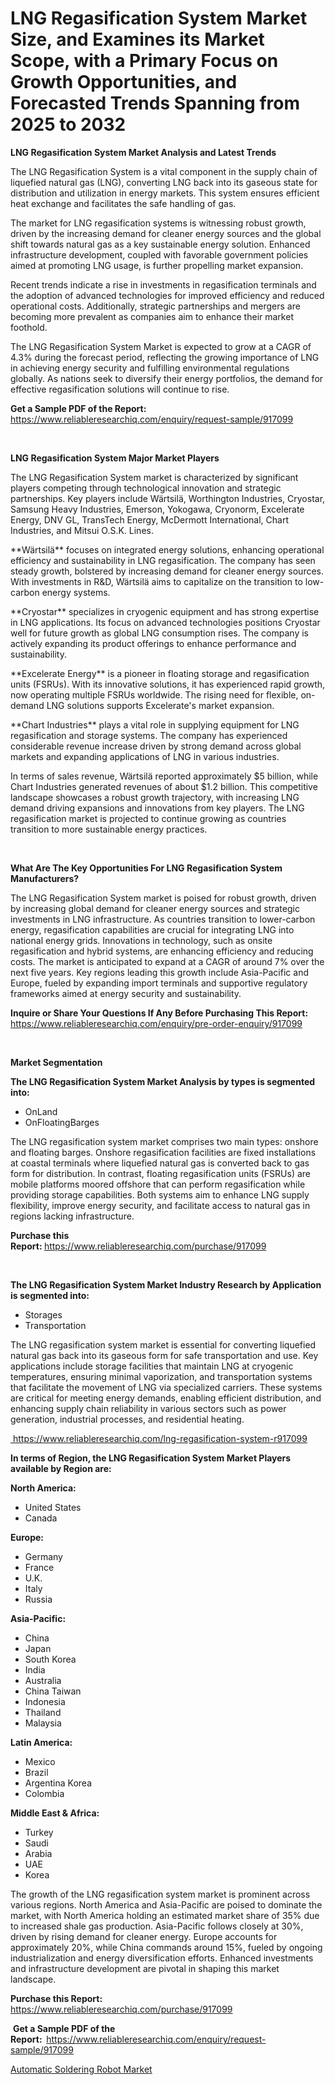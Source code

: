 <p><h1>LNG Regasification System Market Size, and Examines its Market Scope, with a Primary Focus on Growth Opportunities, and Forecasted Trends Spanning from 2025 to 2032</h1></p><p><strong>LNG Regasification System Market Analysis and Latest Trends</strong></p>
<p><p>The LNG Regasification System is a vital component in the supply chain of liquefied natural gas (LNG), converting LNG back into its gaseous state for distribution and utilization in energy markets. This system ensures efficient heat exchange and facilitates the safe handling of gas. </p><p>The market for LNG regasification systems is witnessing robust growth, driven by the increasing demand for cleaner energy sources and the global shift towards natural gas as a key sustainable energy solution. Enhanced infrastructure development, coupled with favorable government policies aimed at promoting LNG usage, is further propelling market expansion. </p><p>Recent trends indicate a rise in investments in regasification terminals and the adoption of advanced technologies for improved efficiency and reduced operational costs. Additionally, strategic partnerships and mergers are becoming more prevalent as companies aim to enhance their market foothold. </p><p>The LNG Regasification System Market is expected to grow at a CAGR of 4.3% during the forecast period, reflecting the growing importance of LNG in achieving energy security and fulfilling environmental regulations globally. As nations seek to diversify their energy portfolios, the demand for effective regasification solutions will continue to rise.</p></p>
<p><strong>Get a Sample PDF of the Report:&nbsp;</strong> <a href="https://www.reliableresearchiq.com/enquiry/request-sample/917099?utm_campaign=2273&utm_medium=2&utm_source=Github&utm_content=ia&utm_term=21022025&utm_id=lng-regasification-system">https://www.reliableresearchiq.com/enquiry/request-sample/917099</a></p>
<p>&nbsp;</p>
<p><strong>LNG Regasification System Major Market Players</strong></p>
<p><p>The LNG Regasification System market is characterized by significant players competing through technological innovation and strategic partnerships. Key players include Wärtsilä, Worthington Industries, Cryostar, Samsung Heavy Industries, Emerson, Yokogawa, Cryonorm, Excelerate Energy, DNV GL, TransTech Energy, McDermott International, Chart Industries, and Mitsui O.S.K. Lines.</p><p>**Wärtsilä** focuses on integrated energy solutions, enhancing operational efficiency and sustainability in LNG regasification. The company has seen steady growth, bolstered by increasing demand for cleaner energy sources. With investments in R&D, Wärtsilä aims to capitalize on the transition to low-carbon energy systems.</p><p>**Cryostar** specializes in cryogenic equipment and has strong expertise in LNG applications. Its focus on advanced technologies positions Cryostar well for future growth as global LNG consumption rises. The company is actively expanding its product offerings to enhance performance and sustainability.</p><p>**Excelerate Energy** is a pioneer in floating storage and regasification units (FSRUs). With its innovative solutions, it has experienced rapid growth, now operating multiple FSRUs worldwide. The rising need for flexible, on-demand LNG solutions supports Excelerate's market expansion.</p><p>**Chart Industries** plays a vital role in supplying equipment for LNG regasification and storage systems. The company has experienced considerable revenue increase driven by strong demand across global markets and expanding applications of LNG in various industries.</p><p>In terms of sales revenue, Wärtsilä reported approximately $5 billion, while Chart Industries generated revenues of about $1.2 billion. This competitive landscape showcases a robust growth trajectory, with increasing LNG demand driving expansions and innovations from key players. The LNG regasification market is projected to continue growing as countries transition to more sustainable energy practices.</p></p>
<p>&nbsp;</p>
<p><strong>What Are The Key Opportunities For LNG Regasification System Manufacturers?</strong></p>
<p><p>The LNG Regasification System market is poised for robust growth, driven by increasing global demand for cleaner energy sources and strategic investments in LNG infrastructure. As countries transition to lower-carbon energy, regasification capabilities are crucial for integrating LNG into national energy grids. Innovations in technology, such as onsite regasification and hybrid systems, are enhancing efficiency and reducing costs. The market is anticipated to expand at a CAGR of around 7% over the next five years. Key regions leading this growth include Asia-Pacific and Europe, fueled by expanding import terminals and supportive regulatory frameworks aimed at energy security and sustainability.</p></p>
<p><strong>Inquire or Share Your Questions If Any Before Purchasing This Report:</strong> <a href="https://www.reliableresearchiq.com/enquiry/pre-order-enquiry/917099?utm_campaign=2273&utm_medium=2&utm_source=Github&utm_content=ia&utm_term=21022025&utm_id=lng-regasification-system">https://www.reliableresearchiq.com/enquiry/pre-order-enquiry/917099</a></p>
<p>&nbsp;</p>
<p><strong>Market Segmentation</strong></p>
<p><strong>The LNG Regasification System Market Analysis by types is segmented into:</strong></p>
<p><ul><li>OnLand</li><li>OnFloatingBarges</li></ul></p>
<p><p>The LNG regasification system market comprises two main types: onshore and floating barges. Onshore regasification facilities are fixed installations at coastal terminals where liquefied natural gas is converted back to gas form for distribution. In contrast, floating regasification units (FSRUs) are mobile platforms moored offshore that can perform regasification while providing storage capabilities. Both systems aim to enhance LNG supply flexibility, improve energy security, and facilitate access to natural gas in regions lacking infrastructure.</p></p>
<p><strong>Purchase this Report:&nbsp;</strong><a href="https://www.reliableresearchiq.com/purchase/917099?utm_campaign=2273&utm_medium=2&utm_source=Github&utm_content=ia&utm_term=21022025&utm_id=lng-regasification-system">https://www.reliableresearchiq.com/purchase/917099</a></p>
<p>&nbsp;</p>
<p><strong>The LNG Regasification System Market Industry Research by Application is segmented into:</strong></p>
<p><ul><li>Storages</li><li>Transportation</li></ul></p>
<p><p>The LNG regasification system market is essential for converting liquefied natural gas back into its gaseous form for safe transportation and use. Key applications include storage facilities that maintain LNG at cryogenic temperatures, ensuring minimal vaporization, and transportation systems that facilitate the movement of LNG via specialized carriers. These systems are critical for meeting energy demands, enabling efficient distribution, and enhancing supply chain reliability in various sectors such as power generation, industrial processes, and residential heating.</p></p>
<p><a href="https://www.reliableresearchiq.com/lng-regasification-system-r917099?utm_campaign=2273&utm_medium=2&utm_source=Github&utm_content=ia&utm_term=21022025&utm_id=lng-regasification-system">&nbsp;https://www.reliableresearchiq.com/lng-regasification-system-r917099</a></p>
<p><strong>In terms of Region, the LNG Regasification System Market Players available by Region are:</strong></p>
<p>
    <p> <strong> North America: </strong>
        <ul>
            <li>United States</li>
            <li>Canada</li>
        </ul>
        </p> 
    <p> <strong> Europe: </strong>
        <ul>
            <li>Germany</li>
            <li>France</li>
            <li>U.K.</li>
            <li>Italy</li>
            <li>Russia</li>
        </ul>
        </p> 
    <p> <strong> Asia-Pacific: </strong>
        <ul>
            <li>China</li>
            <li>Japan</li>
            <li>South Korea</li>
            <li>India</li>
            <li>Australia</li>
            <li>China Taiwan</li>
            <li>Indonesia</li>
            <li>Thailand</li>
            <li>Malaysia</li>
        </ul>
        </p> 
    <p> <strong> Latin America: </strong>
        <ul>
            <li>Mexico</li>
            <li>Brazil</li>
            <li>Argentina Korea</li>
            <li>Colombia</li>
        </ul>
        </p> 
    <p> <strong> Middle East & Africa: </strong>
        <ul>
            <li>Turkey</li>
            <li>Saudi</li>
            <li>Arabia</li>
            <li>UAE</li>
            <li>Korea</li>
        </ul>
    </p>
    </p>
<p><p>The growth of the LNG regasification system market is prominent across various regions. North America and Asia-Pacific are poised to dominate the market, with North America holding an estimated market share of 35% due to increased shale gas production. Asia-Pacific follows closely at 30%, driven by rising demand for cleaner energy. Europe accounts for approximately 20%, while China commands around 15%, fueled by ongoing industrialization and energy diversification efforts. Enhanced investments and infrastructure development are pivotal in shaping this market landscape.</p></p>
<p><strong>Purchase this Report: </strong><a href="https://www.reliableresearchiq.com/purchase/917099?utm_campaign=2273&utm_medium=2&utm_source=Github&utm_content=ia&utm_term=21022025&utm_id=lng-regasification-system">https://www.reliableresearchiq.com/purchase/917099</a></p>
<p>&nbsp;<strong>Get a Sample PDF of the Report:&nbsp;&nbsp;</strong><a href="https://www.reliableresearchiq.com/enquiry/request-sample/917099?utm_campaign=2273&utm_medium=2&utm_source=Github&utm_content=ia&utm_term=21022025&utm_id=lng-regasification-system">https://www.reliableresearchiq.com/enquiry/request-sample/917099</a></p>
<p><strong></strong></p>
<p><p><a href="https://github.com/jeastefanowicz7816/Market-Research-Report-List-1/blob/main/automatic-soldering-robot-market.md?utm_campaign=2273&utm_medium=2&utm_source=Github&utm_content=ia&utm_term=21022025&utm_id=lng-regasification-system">Automatic Soldering Robot Market</a></p></p>